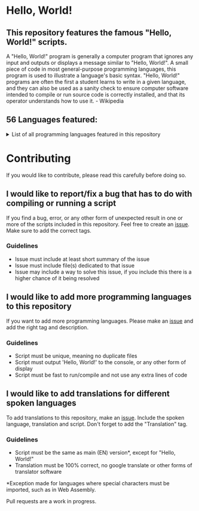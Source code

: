 # Hello, World!

## This repository features the famous "Hello, World!" scripts.

A "Hello, World!" program is generally a computer program that ignores any input and outputs or displays a message similar to "Hello, World!". A small piece of code in most general-purpose programming languages, this program is used to illustrate a language's basic syntax. "Hello, World!" programs are often the first a student learns to write in a given language, and they can also be used as a sanity check to ensure computer software intended to compile or run source code is correctly installed, and that its operator understands how to use it. - Wikipedia

## 56 Languages featured:
<details>
<summary>List of all programming languages featured in this repository</summary>
- ActionScript <br>
- Ada <br>
- A+ <br>
- Bash <br>
- C <br>
- Ceylon<br>
- Clojure<br>
- COBOL<br>
- Cobra<br>
- Crystal<br>
- C++<br>
- C#<br>
- D<br>
- Dylan<br>
- eC<br>
- Eiffel<br>
- Elixr<br>
- Elm<br>
- Emacs Lisp<br>
- Erlang<br>
- F#<br>
- Fortran<br>
- Genie<br>
- Go<br>
- Groovy<br>
- Harbour<br>
- Haskell<br>
- Idris<br>
- Java<br>
- JavaScript<br>
- Julia<br>
- Kotlin<br>
- LiveScript<br>
- Magik<br>
- Mercury<br>
- Nemerle<br>
- Nim<br>
- Objective C<br>
- OpenCL<br>
- Pascal<br>
- Perl<br>
- PHP / HackLang<br>
- Python<br>
- Q#<br>
- Ruby<br>
- Rust<br>
- Scala<br>
- Scheme<br>
- Standard Meta Language<br>
- Swift<br>
- TypeScript<br>
- Unreal Script<br>
- Vala<br>
- Vim<br>
- Visual Basic<br>
- Web Assembly<br>
- Lisp<br>
</details>

# Contributing

If you would like to contribute, please read this carefully before doing so.

## I would like to report/fix a bug that has to do with compiling or running a script

If you find a bug, error, or any other form of unexpected result in one or more of the scripts included in this repository. Feel free to create an [issue](https://github.com/UndefinedToast/HelloWorld/issues/new). Make sure to add the correct tags.

### Guidelines

- Issue must include at least short summary of the issue
- Issue must include file(s) dedicated to that issue
- Issue may include a way to solve this issue, if you include this there is a higher chance of it being resolved

## I would like to add more programming languages to this repository

If you want to add more programming languages. Please make an [issue](https://github.com/UndefinedToast/HelloWorld/issues/new) and add the right tag and description.

### Guidelines

- Script must be unique, meaning no duplicate files
- Script must output 'Hello, World!' to the console, or any other form of display
- Script must be fast to run/compile and not use any extra lines of code

## I would like to add translations for different spoken languages

To add translations to this repository, make an [issue](https://github.com/UndefinedToast/HelloWorld/issues/new). Include the spoken language, translation and script. Don't forget to add the "Translation" tag.

### Guidelines

- Script must be the same as main (EN) version\*, except for "Hello, World!"
- Translation must be 100% correct, no google translate or other forms of translator software

\*Exception made for languages where special characters must be imported, such as in Web Assembly.

Pull requests are a work in progress.
